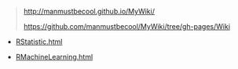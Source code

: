 
> http://manmustbecool.github.io/MyWiki/
>
> <a href="https://github.com/manmustbecool/MyWiki/tree/gh-pages/Wiki">https://github.com/manmustbecool/MyWiki/tree/gh-pages/Wiki</a>



 * <a href="Wiki/RStatistic.html">RStatistic.html</a>

 * <a href="Wiki/RMachineLearning.html">RMachineLearning.html</a>


